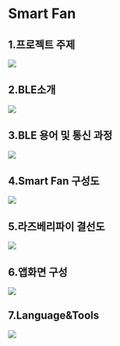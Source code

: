 # Smart Fan
<h2> 1.프로젝트 주제</h2>
<img src = https://user-images.githubusercontent.com/57284689/209558497-ea1b15df-b679-4dff-9bfa-a008379aa380.jpg>
<h2> 2.BLE소개</h2>
<img src = https://user-images.githubusercontent.com/57284689/209558538-e1d7270e-2c65-4ca2-a01d-d2c956025641.jpg>
<h2> 3.BLE 용어 및 통신 과정</h2>
<img src = https://user-images.githubusercontent.com/57284689/209558589-1a15e381-02ee-47ba-98cf-1b1523a33176.jpg>
<h2> 4.Smart Fan 구성도</h2>
<img src = https://user-images.githubusercontent.com/57284689/209558645-c9f742c7-be99-46b4-b0dc-3e3cefde31ae.jpg>
<h2> 5.라즈베리파이 결선도</h2>
<img src = https://user-images.githubusercontent.com/57284689/209558678-3aff9a25-a958-4eaa-a952-1cb3eb47c329.jpg>
<h2> 6.앱화면 구성</h2>
<img src = https://user-images.githubusercontent.com/57284689/209558713-9e2cba65-2be2-4314-8bfa-765fc4817ca3.jpg>
<h2> 7.Language&Tools</h2>
<img src = https://user-images.githubusercontent.com/57284689/209558747-8e61cc90-8d86-4072-81b0-094c0627ff26.jpg>
